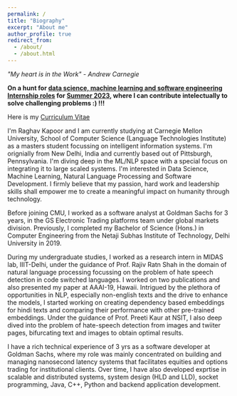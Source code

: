 ```yaml
---
permalink: /
title: "Biography"
excerpt: "About me"
author_profile: true
redirect_from: 
  - /about/
  - /about.html
---
```

<i>"My heart is in the Work" - Andrew Carnegie</i>

<b>On a hunt for <u>data science, machine learning and software engineering Internship roles</u> for <u>Summer 2023</u>, where I can contribute intelectually to solve challenging problems :) !!!</b>

Here is my [Curriculum Vitae](https://raghav1606.github.io/files/resume.pdf)

I'm Raghav Kapoor and I am currently studying at Carnegie Mellon University, School of Computer Science (Language Technologies Institute) as a masters student focussing on intelligent information systems. I'm orignially from New Delhi, India and currently based out of Pittsburgh, Pennsylvania. I'm diving deep in the ML/NLP space with a special focus on integrating it to large scaled systems. I'm interested in Data Science, Machine Learning, Natural Language Processing and Software Development. I firmly believe that my passion, hard work and leadership skills shall empower me to create a meaningful impact on humanity through technology.

Before joining CMU, I worked as a software analyst at Goldman Sachs for 3 years, in the GS Electronic Trading platforms team under global markets division. Previously, I completed my Bachelor of Science (Hons.) in Computer Engineering from the Netaji Subhas Institute of Technology, Delhi University in 2019.

During my undergraduate studies, I worked as a research intern in MIDAS lab, IIIT-Delhi, under the guidance of Prof. Rajiv Ratn Shah in the domain of natural language processing focussing on the problem of hate speech detection in code switched languages. I worked on two publications and also presented my paper at AAAI-19, Hawaii. Intrigued  by the plethora of opportunities in NLP, especially non-english texts and the drive to enhance the models, I started working on creating dependency based embeddings for hindi texts and comparing their performance with other pre-trained embeddings. Under the guidance of Prof. Preeti Kaur at NSIT, I also deep dived into the problem of hate-speech detection from images and twiiter pages, bifurcating text and images to obtain optimal results.

I have a rich technical experience of 3 yrs as a software developer at Goldman Sachs, where my role was mainly concentrated on building and managing nanosecond latency systems that facilitates equities and options trading for institutional clients. Over time, I have also developed exprtise in scalable and distributed systems, system design (HLD and LLD), socket programming, Java, C++, Python and backend application development. 
